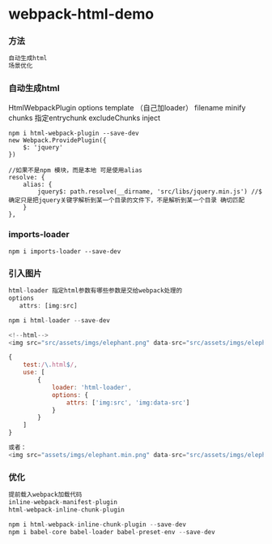 # webpack-html-demo

### 方法
```javascript
自动生成html
场景优化

```
### 自动生成html
HtmlWebpackPlugin
options
    template （自己加loader）
    filename
    minify
    chunks 指定entrychunk excludeChunks
    inject
```
npm i html-webpack-plugin --save-dev
new Webpack.ProvidePlugin({
    $: 'jquery'
})

//如果不是npm 模块，而是本地 可是使用alias
resolve: {
    alias: {
        jquery$: path.resolve(__dirname, 'src/libs/jquery.min.js') //$ 确定只是把jquery关键字解析到某一个目录的文件下，不是解析到某一个目录 确切匹配
    }
},
```

### imports-loader
```
npm i imports-loader --save-dev
```

### 引入图片
```js
html-loader 指定html参数有哪些参数是交给webpack处理的
options
   attrs: [img:src]

npm i html-loader --save-dev

<!--html-->
<img src="src/assets/imgs/elephant.png" data-src="src/assets/imgs/elephant.png" alt="">

{
    test:/\.html$/,
    use: [
        {
            loader: 'html-loader',
            options: {
                attrs: ['img:src', 'img:data-src']
            }
        }
    ]
}

或者：
<img src="assets/imgs/elephant.min.png" data-src="src/assets/imgs/elephant.png"/>

```

### 优化

```js
提前载入webpack加载代码
inline-webpack-manifest-plugin
html-webpack-inline-chunk-plugin

npm i html-webpack-inline-chunk-plugin --save-dev
npm i babel-core babel-loader babel-preset-env --save-dev

```

